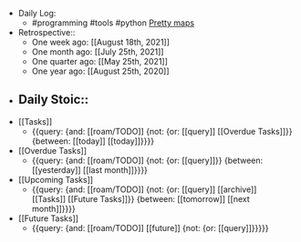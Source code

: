 - Daily Log:
    - #programming #tools #python [Pretty maps](https://github.com/marceloprates/prettymaps)
- Retrospective::
    - One week ago: [[August 18th, 2021]]
    - One month ago: [[July 25th, 2021]]
    - One quarter ago: [[May 25th, 2021]]
    - One year ago: [[August 25th, 2020]]
- Daily Stoic::
    - 
- [[Tasks]]
    - {{query: {and: [[roam/TODO]] {not: {or: [[query]] [[Overdue Tasks]]}} {between: [[today]] [[today]]}}}}
- [[Overdue Tasks]]
    - {{query: {and: [[roam/TODO]] {not: {or: [[query]]}} {between: [[yesterday]] [[last month]]}}}}
- [[Upcoming Tasks]]
    - {{query: {and: [[roam/TODO]] {not: {or: [[query]] [[archive]] [[Tasks]] [[Future Tasks]]}} {between: [[tomorrow]] [[next month]]}}}}
- [[Future Tasks]]
    - {{query: {and: [[roam/TODO]] [[future]] {not: {or: [[query]]}}}}}
